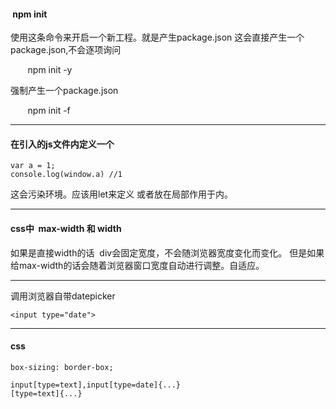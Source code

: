 ####  npm init

使用这条命令来开启一个新工程。就是产生package.json
这会直接产生一个package.json,不会逐项询问

        npm init -y 
 
强制产生一个package.json

        npm init -f

- - -
#### 在引入的js文件内定义一个

    var a = 1;
    console.log(window.a) //1
  
这会污染环境。应该用let来定义  或者放在局部作用于内。

- - -
#### css中  max-width 和 width

如果是直接width的话  div会固定宽度，不会随浏览器宽度变化而变化。
但是如果给max-width的话会随着浏览器窗口宽度自动进行调整。自适应。

- - -
调用浏览器自带datepicker

    <input type="date">
 
- - -
#### css

    box-sizing: border-box;
    
    input[type=text],input[type=date]{...}
    [type=text]{...}
